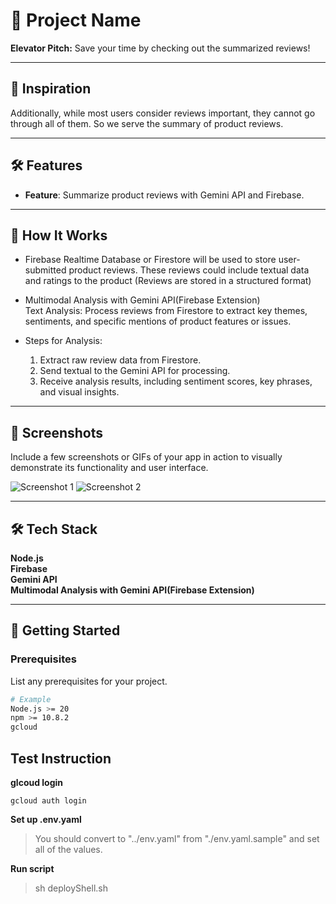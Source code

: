# 🚀 Project Name

**Elevator Pitch:** Save your time by checking out the summarized reviews!

---

## 🌟 Inspiration

Additionally, while most users consider reviews important, they cannot go through all of them. So we serve the summary of product reviews.

---

## 🛠️ Features

- **Feature**: Summarize product reviews with Gemini API and Firebase.

---

## 🎯 How It Works

- Firebase Realtime Database or Firestore will be used to store user-submitted product reviews. These reviews could include textual data and ratings to the product (Reviews are stored in a structured format)

- Multimodal Analysis with Gemini API(Firebase Extension)  
   Text Analysis: Process reviews from Firestore to extract key themes, sentiments, and specific mentions of product features or issues.
- Steps for Analysis:
  1.  Extract raw review data from Firestore.
  2.  Send textual to the Gemini API for processing.
  3.  Receive analysis results, including sentiment scores, key phrases, and visual insights.

---

## 📸 Screenshots

Include a few screenshots or GIFs of your app in action to visually demonstrate its functionality and user interface.

![Screenshot 1](link-to-image-1.png)
![Screenshot 2](link-to-image-2.png)

---

## 🛠️ Tech Stack

**Node.js**  
**Firebase**  
**Gemini API**  
**Multimodal Analysis with Gemini API(Firebase Extension)**

---

## 🚀 Getting Started

### Prerequisites

List any prerequisites for your project.

```bash
# Example
Node.js >= 20
npm >= 10.8.2
gcloud
```

## Test Instruction

**glcoud login**

```
gcloud auth login
```

**Set up .env.yaml**

> You should convert to "../env.yaml" from "./env.yaml.sample" and set all of the values.

**Run script**

> sh deployShell.sh
